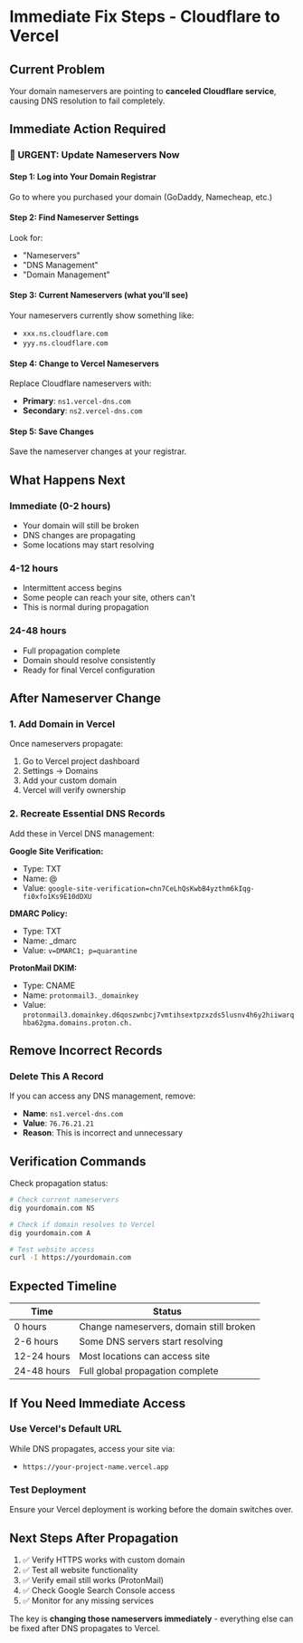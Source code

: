 # Immediate Fix Steps - Cloudflare to Vercel

## Current Problem
Your domain nameservers are pointing to **canceled Cloudflare service**, causing DNS resolution to fail completely.

## Immediate Action Required

### 🚨 URGENT: Update Nameservers Now

#### Step 1: Log into Your Domain Registrar
Go to where you purchased your domain (GoDaddy, Namecheap, etc.)

#### Step 2: Find Nameserver Settings
Look for:
- "Nameservers" 
- "DNS Management"
- "Domain Management"

#### Step 3: Current Nameservers (what you'll see)
Your nameservers currently show something like:
- `xxx.ns.cloudflare.com`
- `yyy.ns.cloudflare.com`

#### Step 4: Change to Vercel Nameservers
Replace Cloudflare nameservers with:
- **Primary**: `ns1.vercel-dns.com`
- **Secondary**: `ns2.vercel-dns.com`

#### Step 5: Save Changes
Save the nameserver changes at your registrar.

## What Happens Next

### Immediate (0-2 hours)
- Your domain will still be broken
- DNS changes are propagating
- Some locations may start resolving

### 4-12 hours
- Intermittent access begins
- Some people can reach your site, others can't
- This is normal during propagation

### 24-48 hours
- Full propagation complete
- Domain should resolve consistently
- Ready for final Vercel configuration

## After Nameserver Change

### 1. Add Domain in Vercel
Once nameservers propagate:
1. Go to Vercel project dashboard
2. Settings → Domains
3. Add your custom domain
4. Vercel will verify ownership

### 2. Recreate Essential DNS Records
Add these in Vercel DNS management:

**Google Site Verification:**
- Type: TXT
- Name: @
- Value: `google-site-verification=chn7CeLhQsKwbB4yzthm6kIqg-fi0xfo1Ks9E10dDXU`

**DMARC Policy:**
- Type: TXT  
- Name: _dmarc
- Value: `v=DMARC1; p=quarantine`

**ProtonMail DKIM:**
- Type: CNAME
- Name: `protonmail3._domainkey`
- Value: `protonmail3.domainkey.d6qoszwnbcj7vmtihsextpzxzds5lusnv4h6y2hiiwarqhba62gma.domains.proton.ch.`

## Remove Incorrect Records

### Delete This A Record
If you can access any DNS management, remove:
- **Name**: `ns1.vercel-dns.com`
- **Value**: `76.76.21.21`
- **Reason**: This is incorrect and unnecessary

## Verification Commands

Check propagation status:
```bash
# Check current nameservers
dig yourdomain.com NS

# Check if domain resolves to Vercel
dig yourdomain.com A

# Test website access
curl -I https://yourdomain.com
```

## Expected Timeline

| Time | Status |
|------|--------|
| 0 hours | Change nameservers, domain still broken |
| 2-6 hours | Some DNS servers start resolving |
| 12-24 hours | Most locations can access site |
| 24-48 hours | Full global propagation complete |

## If You Need Immediate Access

### Use Vercel's Default URL
While DNS propagates, access your site via:
- `https://your-project-name.vercel.app`

### Test Deployment
Ensure your Vercel deployment is working before the domain switches over.

## Next Steps After Propagation

1. ✅ Verify HTTPS works with custom domain
2. ✅ Test all website functionality  
3. ✅ Verify email still works (ProtonMail)
4. ✅ Check Google Search Console access
5. ✅ Monitor for any missing services

The key is **changing those nameservers immediately** - everything else can be fixed after DNS propagates to Vercel.